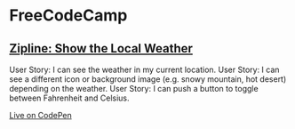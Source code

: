 # FreeCodeCamp
## [Zipline: Show the Local Weather](http://www.freecodecamp.com/challenges/zipline-show-the-local-weather)

User Story: I can see the weather in my current location.
User Story: I can see a different icon or background image (e.g. snowy mountain, hot desert) depending on the weather.
User Story: I can push a button to toggle between Fahrenheit and Celsius.

[Live on CodePen](http://codepen.io/mashrafm/full/yYYZYd)
